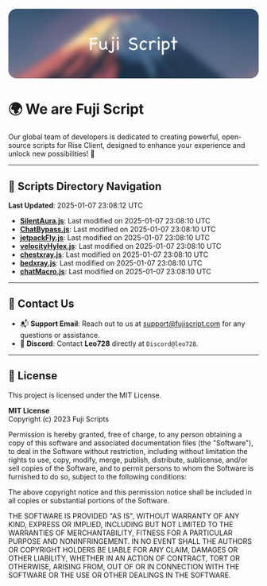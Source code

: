 ![Banner](.github/b.webp)

# 🌍 **We are Fuji Script**

Our global team of developers is dedicated to creating powerful, open-source scripts for Rise Client, designed to enhance your experience and unlock new possibilities! 🌟

---
<!-- SCRIPTS_NAVIGATION_START -->
## 📂 **Scripts Directory Navigation**

**Last Updated**: 2025-01-07 23:08:12 UTC

- **[SilentAura.js](scripts/SilentAura.js)**: Last modified on 2025-01-07 23:08:10 UTC
- **[ChatBypass.js](scripts/ChatBypass.js)**: Last modified on 2025-01-07 23:08:10 UTC
- **[jetpackFly.js](scripts/jetpackFly.js)**: Last modified on 2025-01-07 23:08:10 UTC
- **[velocityHylex.js](scripts/velocityHylex.js)**: Last modified on 2025-01-07 23:08:10 UTC
- **[chestxray.js](scripts/chestxray.js)**: Last modified on 2025-01-07 23:08:10 UTC
- **[bedxray.js](scripts/bedxray.js)**: Last modified on 2025-01-07 23:08:10 UTC
- **[chatMacro.js](scripts/chatMacro.js)**: Last modified on 2025-01-07 23:08:10 UTC

<!-- SCRIPTS_NAVIGATION_END -->

---

## 💬 **Contact Us**  
- 📬 **Support Email**: Reach out to us at [support@fujiscript.com](mailto:support@fujiscript.com) for any questions or assistance.  
- 💬 **Discord**: Contact **Leo728** directly at `Discord@leo728`.

---

## 📜 **License**

This project is licensed under the MIT License.  

**MIT License**  
Copyright (c) 2023 Fuji Scripts  

Permission is hereby granted, free of charge, to any person obtaining a copy of this software and associated documentation files (the "Software"), to deal in the Software without restriction, including without limitation the rights to use, copy, modify, merge, publish, distribute, sublicense, and/or sell copies of the Software, and to permit persons to whom the Software is furnished to do so, subject to the following conditions:  

The above copyright notice and this permission notice shall be included in all copies or substantial portions of the Software.  

THE SOFTWARE IS PROVIDED "AS IS", WITHOUT WARRANTY OF ANY KIND, EXPRESS OR IMPLIED, INCLUDING BUT NOT LIMITED TO THE WARRANTIES OF MERCHANTABILITY, FITNESS FOR A PARTICULAR PURPOSE AND NONINFRINGEMENT. IN NO EVENT SHALL THE AUTHORS OR COPYRIGHT HOLDERS BE LIABLE FOR ANY CLAIM, DAMAGES OR OTHER LIABILITY, WHETHER IN AN ACTION OF CONTRACT, TORT OR OTHERWISE, ARISING FROM, OUT OF OR IN CONNECTION WITH THE SOFTWARE OR THE USE OR OTHER DEALINGS IN THE SOFTWARE.  
